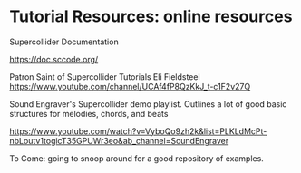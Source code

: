 # Tutorial Resources: online resources

Supercollider Documentation

https://doc.sccode.org/

Patron Saint of Supercollider Tutorials Eli Fieldsteel
https://www.youtube.com/channel/UCAf4fP8QzKkJ_t-c1F2v27Q

Sound Engraver's Supercollider demo playlist. Outlines a lot of good basic structures for melodies, chords, and beats

https://www.youtube.com/watch?v=VyboQo9zh2k&list=PLKLdMcPt-nbLoutv1togicT35GPUWr3eo&ab_channel=SoundEngraver

To Come: going to snoop around for a good repository of examples.
